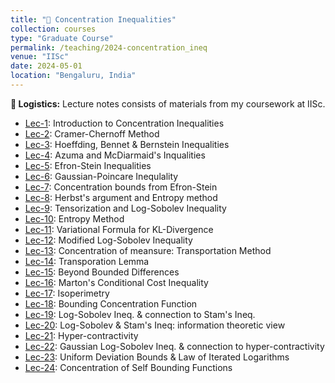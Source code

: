 ```yaml
---
title: "📔 Concentration Inequalities"
collection: courses
type: "Graduate Course"
permalink: /teaching/2024-concentration_ineq
venue: "IISc"
date: 2024-05-01
location: "Bengaluru, India"
---
```


**📌 Logistics:** Lecture notes consists of materials from my coursework at IISc.

- [Lec-1](https://drive.google.com/drive/folders/1dk2EHeyXf-F_blUB40El7VME4CTLN8Ye): Introduction to Concentration Inequalities
- [Lec-2](https://drive.google.com/drive/folders/1dk2EHeyXf-F_blUB40El7VME4CTLN8Ye): Cramer-Chernoff Method
- [Lec-3](https://drive.google.com/drive/folders/1dk2EHeyXf-F_blUB40El7VME4CTLN8Ye): Hoeffding, Bennet & Bernstein Inequalities
- [Lec-4](https://drive.google.com/drive/folders/1dk2EHeyXf-F_blUB40El7VME4CTLN8Ye): Azuma and McDiarmaid's Inqualities
- [Lec-5](https://drive.google.com/drive/folders/1dk2EHeyXf-F_blUB40El7VME4CTLN8Ye): Efron-Stein Inequalities
- [Lec-6](https://drive.google.com/drive/folders/1dk2EHeyXf-F_blUB40El7VME4CTLN8Ye): Gaussian-Poincare Inequlality
- [Lec-7](https://drive.google.com/drive/folders/1dk2EHeyXf-F_blUB40El7VME4CTLN8Ye): Concentration bounds from Efron-Stein
- [Lec-8](https://drive.google.com/drive/folders/1dk2EHeyXf-F_blUB40El7VME4CTLN8Ye): Herbst's argument and Entropy method
- [Lec-9](https://drive.google.com/drive/folders/1dk2EHeyXf-F_blUB40El7VME4CTLN8Ye): Tensorization and Log-Sobolev Inequality
- [Lec-10](https://drive.google.com/drive/folders/1dk2EHeyXf-F_blUB40El7VME4CTLN8Ye): Entropy Method
- [Lec-11](https://drive.google.com/drive/folders/1dk2EHeyXf-F_blUB40El7VME4CTLN8Ye): Variational Formula for KL-Divergence
- [Lec-12](https://drive.google.com/drive/folders/1dk2EHeyXf-F_blUB40El7VME4CTLN8Ye): Modified Log-Sobolev Inequality
- [Lec-13](https://drive.google.com/drive/folders/1dk2EHeyXf-F_blUB40El7VME4CTLN8Ye): Concentration of meansure: Transportation Method
- [Lec-14](https://drive.google.com/drive/folders/1dk2EHeyXf-F_blUB40El7VME4CTLN8Ye): Transporation Lemma
- [Lec-15](https://drive.google.com/drive/folders/1dk2EHeyXf-F_blUB40El7VME4CTLN8Ye): Beyond Bounded Differences
- [Lec-16](https://drive.google.com/drive/folders/1dk2EHeyXf-F_blUB40El7VME4CTLN8Ye): Marton's Conditional Cost Inequality
- [Lec-17](https://drive.google.com/drive/folders/1dk2EHeyXf-F_blUB40El7VME4CTLN8Ye): Isoperimetry
- [Lec-18](https://drive.google.com/drive/folders/1dk2EHeyXf-F_blUB40El7VME4CTLN8Ye): Bounding Concentration Function
- [Lec-19](https://drive.google.com/drive/folders/1dk2EHeyXf-F_blUB40El7VME4CTLN8Ye): Log-Sobolev Ineq. & connection to Stam's Ineq.
- [Lec-20](https://drive.google.com/drive/folders/1dk2EHeyXf-F_blUB40El7VME4CTLN8Ye): Log-Sobolev & Stam's Ineq: information theoretic view
- [Lec-21](https://drive.google.com/drive/folders/1dk2EHeyXf-F_blUB40El7VME4CTLN8Ye): Hyper-contractivity
- [Lec-22](https://drive.google.com/drive/folders/1dk2EHeyXf-F_blUB40El7VME4CTLN8Ye): Gaussian Log-Sobolev Ineq. & connection to hyper-contractivity
- [Lec-23](https://drive.google.com/drive/folders/1dk2EHeyXf-F_blUB40El7VME4CTLN8Ye): Uniform Deviation Bounds & Law of Iterated Logarithms 
- [Lec-24](https://drive.google.com/drive/folders/1dk2EHeyXf-F_blUB40El7VME4CTLN8Ye): Concentration of Self Bounding Functions
